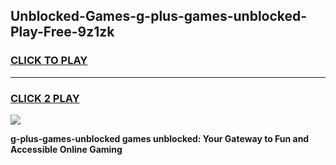 
## Unblocked-Games-g-plus-games-unblocked-Play-Free-9z1zk
<h3>
<a href="https://premium76.site?title=g-plus-games-unblocked&ref=23A">CLICK TO PLAY</a></h3>
<hr>

<h3>
<a href="https://premium76.site?title=g-plus-games-unblocked&ref=23A">CLICK 2 PLAY</a>
  
</h3>

<a href="https://premium76.site?title=g-plus-games-unblocked&ref=23A"><img src="https://clearcache.store/games.png"></a>


**g-plus-games-unblocked games unblocked: Your Gateway to Fun and Accessible Online Gaming**
